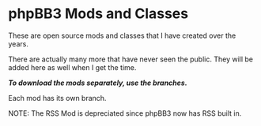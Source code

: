 phpBB3 Mods and Classes
==================

These are open source mods and classes that I have created over the years.

There are actually many more that have never seen the public.
They will be added here as well when I get the time.

***To download the mods separately, use the branches.***

Each mod has its own branch.

NOTE: The RSS Mod is depreciated since phpBB3 now has RSS built in.